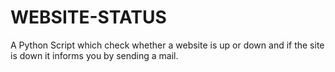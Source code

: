 # WEBSITE-STATUS
A Python Script which check whether a website is up or down and if the site is down it informs you by sending a mail.
